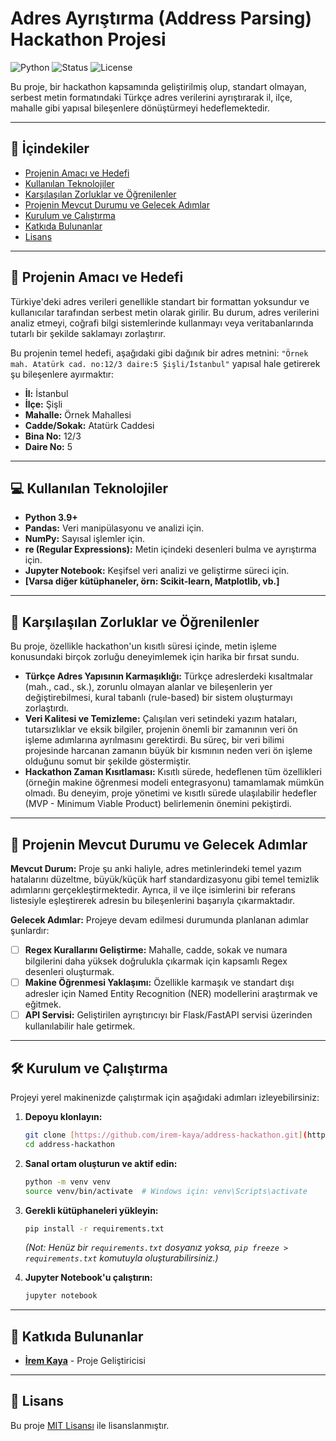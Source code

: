 # Adres Ayrıştırma (Address Parsing) Hackathon Projesi

![Python](https://img.shields.io/badge/Python-3.9%2B-blue.svg)
![Status](https://img.shields.io/badge/Status-Geliştirme%20Aşamasında-yellow.svg)
![License](https://img.shields.io/badge/License-MIT-green.svg)

Bu proje, bir hackathon kapsamında geliştirilmiş olup, standart olmayan, serbest metin formatındaki Türkçe adres verilerini ayrıştırarak il, ilçe, mahalle gibi yapısal bileşenlere dönüştürmeyi hedeflemektedir.

---

## 📜 İçindekiler
- [Projenin Amacı ve Hedefi](#-projenin-amacı-ve-hedefi)
- [Kullanılan Teknolojiler](#-kullanılan-teknolojiler)
- [Karşılaşılan Zorluklar ve Öğrenilenler](#-karşılaşılan-zorluklar-ve-öğrenilenler)
- [Projenin Mevcut Durumu ve Gelecek Adımlar](#-projenin-mevcut-durumu-ve-gelecek-adımlar)
- [Kurulum ve Çalıştırma](#-kurulum-ve-çalıştırma)
- [Katkıda Bulunanlar](#-katkıda-bulunanlar)
- [Lisans](#-lisans)

---

## 🎯 Projenin Amacı ve Hedefi

Türkiye'deki adres verileri genellikle standart bir formattan yoksundur ve kullanıcılar tarafından serbest metin olarak girilir. Bu durum, adres verilerini analiz etmeyi, coğrafi bilgi sistemlerinde kullanmayı veya veritabanlarında tutarlı bir şekilde saklamayı zorlaştırır.

Bu projenin temel hedefi, aşağıdaki gibi dağınık bir adres metnini:
`"Örnek mah. Atatürk cad. no:12/3 daire:5 Şişli/İstanbul"`
yapısal hale getirerek şu bileşenlere ayırmaktır:
- **İl:** İstanbul
- **İlçe:** Şişli
- **Mahalle:** Örnek Mahallesi
- **Cadde/Sokak:** Atatürk Caddesi
- **Bina No:** 12/3
- **Daire No:** 5

---

## 💻 Kullanılan Teknolojiler
* **Python 3.9+**
* **Pandas:** Veri manipülasyonu ve analizi için.
* **NumPy:** Sayısal işlemler için.
* **re (Regular Expressions):** Metin içindeki desenleri bulma ve ayrıştırma için.
* **Jupyter Notebook:** Keşifsel veri analizi ve geliştirme süreci için.
* **[Varsa diğer kütüphaneler, örn: Scikit-learn, Matplotlib, vb.]**

---

## 🧗 Karşılaşılan Zorluklar ve Öğrenilenler

Bu proje, özellikle hackathon'un kısıtlı süresi içinde, metin işleme konusundaki birçok zorluğu deneyimlemek için harika bir fırsat sundu.

* **Türkçe Adres Yapısının Karmaşıklığı:** Türkçe adreslerdeki kısaltmalar (mah., cad., sk.), zorunlu olmayan alanlar ve bileşenlerin yer değiştirebilmesi, kural tabanlı (rule-based) bir sistem oluşturmayı zorlaştırdı.
* **Veri Kalitesi ve Temizleme:** Çalışılan veri setindeki yazım hataları, tutarsızlıklar ve eksik bilgiler, projenin önemli bir zamanının veri ön işleme adımlarına ayrılmasını gerektirdi. Bu süreç, bir veri bilimi projesinde harcanan zamanın büyük bir kısmının neden veri ön işleme olduğunu somut bir şekilde göstermiştir.
* **Hackathon Zaman Kısıtlaması:** Kısıtlı sürede, hedeflenen tüm özellikleri (örneğin makine öğrenmesi modeli entegrasyonu) tamamlamak mümkün olmadı. Bu deneyim, proje yönetimi ve kısıtlı sürede ulaşılabilir hedefler (MVP - Minimum Viable Product) belirlemenin önemini pekiştirdi.

---

## 🚀 Projenin Mevcut Durumu ve Gelecek Adımlar

**Mevcut Durum:**
Proje şu anki haliyle, adres metinlerindeki temel yazım hatalarını düzeltme, büyük/küçük harf standardizasyonu gibi temel temizlik adımlarını gerçekleştirmektedir. Ayrıca, il ve ilçe isimlerini bir referans listesiyle eşleştirerek adresin bu bileşenlerini başarıyla çıkarmaktadır.

**Gelecek Adımlar:**
Projeye devam edilmesi durumunda planlanan adımlar şunlardır:
* [ ] **Regex Kurallarını Geliştirme:** Mahalle, cadde, sokak ve numara bilgilerini daha yüksek doğrulukla çıkarmak için kapsamlı Regex desenleri oluşturmak.
* [ ] **Makine Öğrenmesi Yaklaşımı:** Özellikle karmaşık ve standart dışı adresler için Named Entity Recognition (NER) modellerini araştırmak ve eğitmek.
* [ ] **API Servisi:** Geliştirilen ayrıştırıcıyı bir Flask/FastAPI servisi üzerinden kullanılabilir hale getirmek.

---

## 🛠️ Kurulum ve Çalıştırma

Projeyi yerel makinenizde çalıştırmak için aşağıdaki adımları izleyebilirsiniz:

1.  **Depoyu klonlayın:**
    ```bash
    git clone [https://github.com/irem-kaya/address-hackathon.git](https://github.com/irem-kaya/address-hackathon.git)
    cd address-hackathon
    ```

2.  **Sanal ortam oluşturun ve aktif edin:**
    ```bash
    python -m venv venv
    source venv/bin/activate  # Windows için: venv\Scripts\activate
    ```

3.  **Gerekli kütüphaneleri yükleyin:**
    ```bash
    pip install -r requirements.txt
    ```
    *(Not: Henüz bir `requirements.txt` dosyanız yoksa, `pip freeze > requirements.txt` komutuyla oluşturabilirsiniz.)*

4.  **Jupyter Notebook'u çalıştırın:**
    ```bash
    jupyter notebook
    ```

---

## 👥 Katkıda Bulunanlar

* **[İrem Kaya](https://github.com/irem-kaya)** - Proje Geliştiricisi

---

## 📄 Lisans

Bu proje [MIT Lisansı](LICENSE.md) ile lisanslanmıştır.
